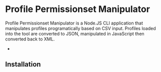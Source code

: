 # Profile Permissionset Manipulator
Profile Permissionset Manipulator is a Node.JS CLI application that manipulates profiles programatically based on CSV input. Profiles loaded into the tool are converted to JSON, manipulated in JavaScript then converted back to XML. 

* 

## Installation
